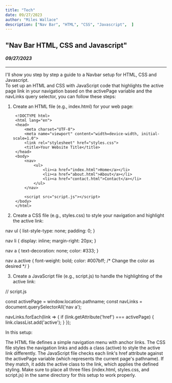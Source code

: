```yaml
---
title: "Tech"
date: 09/27/2023
author: "Miles Wallace"
description: ["Nav Bar", "HTML", "CSS", "Javascript",  ]
---
```

## "Nav Bar HTML, CSS and Javascript"
#### _09/27/2023_ 
____
I'll show you step by step a guide to a Navbar setup for HTML, CSS and Javascript.  
To set up an HTML and CSS with JavaScript code that highlights the active page link in your navigation based on the activePage variable and the navLinks query selector, you can follow these steps:  

1. Create an HTML file (e.g., index.html) for your web page:
      
        <!DOCTYPE html>
        <html lang="en">
        <head>
            <meta charset="UTF-8">
            <meta name="viewport" content="width=device-width, initial-scale=1.0">
            <link rel="stylesheet" href="styles.css">
            <title>Your Website Title</title>
        </head>
        <body>
            <nav>
                <ul>
                    <li><a href="index.html">Home</a></li>
                    <li><a href="about.html">About</a></li>
                    <li><a href="contact.html">Contact</a></li>
                </ul>
            </nav>

            <script src="script.js"></script>
        </body>
        </html>

2. Create a CSS file (e.g., styles.css) to style your navigation and highlight the active link:  

nav ul {
    list-style-type: none;
    padding: 0;
}

nav li {
    display: inline;
    margin-right: 20px;
}

nav a {
    text-decoration: none;
    color: #333;
}

nav a.active {
    font-weight: bold;
    color: #007bff; /* Change the color as desired */
}

3. Create a JavaScript file (e.g., script.js) to handle the highlighting of the active link:  

// script.js

const activePage = window.location.pathname;
const navLinks = document.querySelectorAll('nav a');

navLinks.forEach(link => {
    if (link.getAttribute('href') === activePage) {
        link.classList.add('active');
    }
});  

In this setup:  

The HTML file defines a simple navigation menu with anchor links.
The CSS file styles the navigation links and adds a class (active) to style the active link differently.
The JavaScript file checks each link's href attribute against the activePage variable (which represents the current page's pathname). If they match, it adds the active class to the link, which applies the defined styling.
Make sure to place all three files (index.html, styles.css, and script.js) in the same directory for this setup to work properly.
